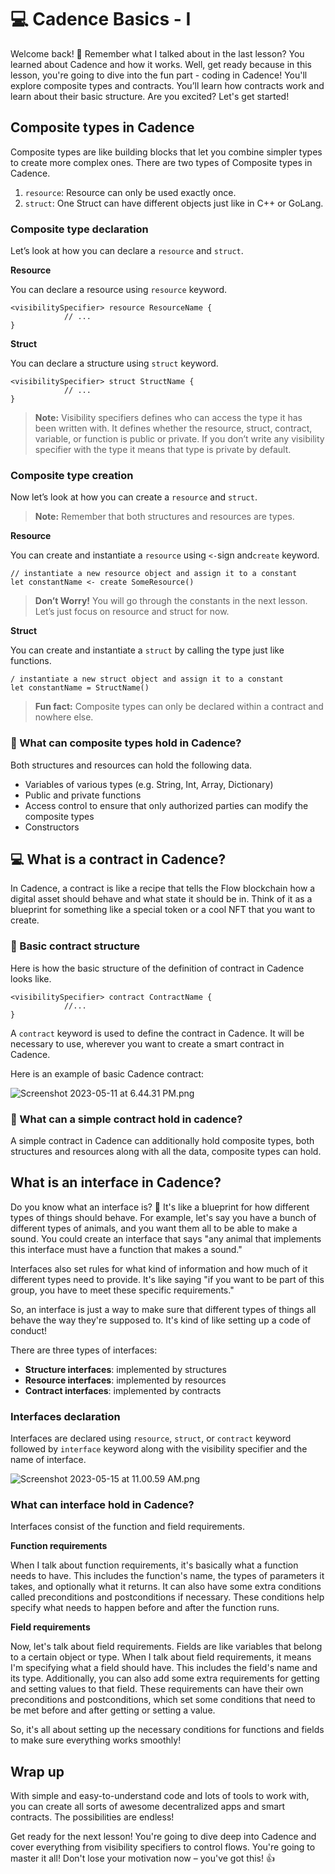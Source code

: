 # 💻 Cadence Basics - I

Welcome back! 🎉 Remember what I talked about in the last lesson? You learned about Cadence and how it works. Well, get ready because in this lesson, you're going to dive into the fun part - coding in Cadence! You'll explore composite types and contracts. You’ll learn how contracts work and learn about their basic structure. Are you excited? Let's get started!

## Composite types in Cadence

Composite types are like building blocks that let you combine simpler types to create more complex ones. There are two types of Composite types in Cadence.

1. `resource`: Resource can only be used exactly once.
2. `struct`: One Struct can have different objects just like in C++ or GoLang.

### Composite type declaration

Let’s look at how you can declare a `resource` and `struct`.

**Resource**

You can declare a resource using `resource` keyword.

```
<visibilitySpecifier> resource ResourceName {
			// ...
}
```

**Struct**

You can declare a structure using `struct` keyword.

```
<visibilitySpecifier> struct StructName {
			// ...
}
```

> **Note:** Visibility specifiers defines who can access the type it has been written with. It defines whether the resource, struct, contract, variable, or function is public or private. If you don’t write any visibility specifier with the type it means that type is private by default.

### Composite type creation

Now let’s look at how you can create a `resource` and `struct`.

> **Note:** Remember that both structures and resources are types.

**Resource**

You can create and instantiate a `resource` using `<-`sign and`create` keyword.

```
// instantiate a new resource object and assign it to a constant
let constantName <- create SomeResource()
```

> **Don’t Worry!** You will go through the constants in the next lesson. Let’s just focus on resource and struct for now.

**Struct**

You can create and instantiate a `struct` by calling the type just like functions.

```
/ instantiate a new struct object and assign it to a constant
let constantName = StructName()
```

> **Fun fact:** Composite types can only be declared within a contract and nowhere else.

### 🤖 What can composite types hold in Cadence?

Both structures and resources can hold the following data.

- Variables of various types (e.g. String, Int, Array, Dictionary)
- Public and private functions
- Access control to ensure that only authorized parties can modify the composite types
- Constructors

## 💻 What is a contract in Cadence?

In Cadence, a contract is like a recipe that tells the Flow blockchain how a digital asset should behave and what state it should be in. Think of it as a blueprint for something like a special token or a cool NFT that you want to create.

### 🤖 Basic contract structure

Here is how the basic structure of the definition of contract in Cadence looks like.

```
<visibilitySpecifier> contract ContractName {
			//...
}
```

A `contract` keyword is used to define the contract in Cadence. It will be necessary to use, wherever you want to create a smart contract in Cadence.

Here is an example of basic Cadence contract:

![Screenshot 2023-05-11 at 6.44.31 PM.png](https://github.com/0xmetaschool/Learning-Projects/raw/main/Write%20Your%20First%20Smart%20Contract%20on%20Flow%20Blockchain/2.%20%F0%9F%92%AA%20Unleash%20the%20Power%20of%20Cadence%20Programming%20Languag/%F0%9F%92%BB%20Cadence%20Basics%20-%20I%20b81051fb047d4a85bb95af94c74de0d2/Screenshot_2023-05-11_at_6.44.31_PM.png)

### 🤖 What can a simple contract hold in cadence?

A simple contract in Cadence can additionally hold composite types, both structures and resources along with all the data, composite types can hold.

## What is an interface in Cadence?

Do you know what an interface is? 🤔 It's like a blueprint for how different types of things should behave. For example, let's say you have a bunch of different types of animals, and you want them all to be able to make a sound. You could create an interface that says "any animal that implements this interface must have a function that makes a sound."

Interfaces also set rules for what kind of information and how much of it different types need to provide. It's like saying "if you want to be part of this group, you have to meet these specific requirements."

So, an interface is just a way to make sure that different types of things all behave the way they're supposed to. It's kind of like setting up a code of conduct!

There are three types of interfaces:

- **Structure interfaces**: implemented by structures
- **Resource interfaces**: implemented by resources
- **Contract interfaces**: implemented by contracts

### Interfaces declaration

Interfaces are declared using `resource`, `struct`, or `contract` keyword followed by `interface` keyword along with the visibility specifier and the name of interface.

![Screenshot 2023-05-15 at 11.00.59 AM.png](https://github.com/0xmetaschool/Learning-Projects/raw/main/Write%20Your%20First%20Smart%20Contract%20on%20Flow%20Blockchain/2.%20%F0%9F%92%AA%20Unleash%20the%20Power%20of%20Cadence%20Programming%20Languag/%F0%9F%92%BB%20Cadence%20Basics%20-%20I%20b81051fb047d4a85bb95af94c74de0d2/Screenshot_2023-05-15_at_11.00.59_AM.png)

### What can interface hold in Cadence?

Interfaces consist of the function and field requirements.

**Function requirements**

When I talk about function requirements, it's basically what a function needs to have. This includes the function's name, the types of parameters it takes, and optionally what it returns. It can also have some extra conditions called preconditions and postconditions if necessary. These conditions help specify what needs to happen before and after the function runs.

**Field requirements**

Now, let's talk about field requirements. Fields are like variables that belong to a certain object or type. When I talk about field requirements, it means I'm specifying what a field should have. This includes the field's name and its type. Additionally, you can also add some extra requirements for getting and setting values to that field. These requirements can have their own preconditions and postconditions, which set some conditions that need to be met before and after getting or setting a value.

So, it's all about setting up the necessary conditions for functions and fields to make sure everything works smoothly!

## Wrap up

With simple and easy-to-understand code and lots of tools to work with, you can create all sorts of awesome decentralized apps and smart contracts. The possibilities are endless!

Get ready for the next lesson! You're going to dive deep into Cadence and cover everything from visibility specifiers to control flows. You're going to master it all! Don't lose your motivation now – you've got this! 👍
